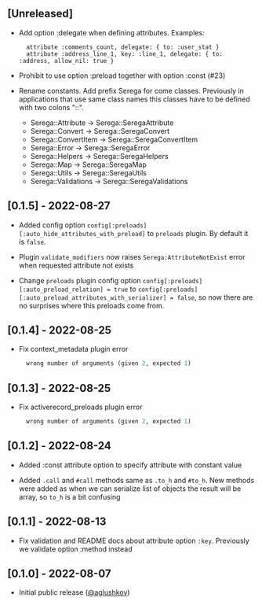## [Unreleased]

- Add option :delegate when defining attributes.
  Examples:
  ```
    attribute :comments_count, delegate: { to: :user_stat }
    attribute :address_line_1, key: :line_1, delegate: { to: :address, allow_nil: true }
  ```

- Prohibit to use option :preload together with option :const (#23)

- Rename constants. Add prefix Serega for come classes. Previously in applications that use same class names this classes have to be defined with two colons "::".
  - Serega::Attribute -> Serega::SeregaAttribute
  - Serega::Convert -> Serega::SeregaConvert
  - Serega::ConvertItem -> Serega::SeregaConvertItem
  - Serega::Error -> Serega::SeregaError
  - Serega::Helpers -> Serega::SeregaHelpers
  - Serega::Map -> Serega::SeregaMap
  - Serega::Utils -> Serega::SeregaUtils
  - Serega::Validations -> Serega::SeregaValidations


## [0.1.5] - 2022-08-27

- Added config option `config[:preloads][:auto_hide_attributes_with_preload]` to `preloads` plugin. By default it is `false`.

- Plugin `validate_modifiers` now raises `Serega:AttributeNotExist` error when requested attribute not exists

- Change `preloads` plugin config option `config[:preloads][:auto_preload_relation] = true` to `config[:preloads][:auto_preload_attributes_with_serializer] = false`, so now there are no surprises where this preloads come from.

## [0.1.4] - 2022-08-25

- Fix context_metadata plugin error
  ```ruby
    wrong number of arguments (given 2, expected 1)
  ```

## [0.1.3] - 2022-08-25

- Fix activerecord_preloads plugin error
  ```ruby
    wrong number of arguments (given 2, expected 1)
  ```

## [0.1.2] - 2022-08-24

- Added :const attribute option to specify attribute with constant value

- Added `.call` and `#call` methods same as `.to_h` and `#to_h`. New methods were added as when we can serialize list of objects the result will be array, so `to_h` is a bit confusing

## [0.1.1] - 2022-08-13

- Fix validation and README docs about attribute option `:key`. Previously we validate option :method instead

## [0.1.0] - 2022-08-07

- Initial public release ([@aglushkov][])


[@aglushkov]: https://github.com/aglushkov
